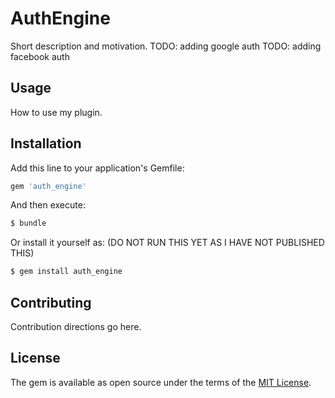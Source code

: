 # AuthEngine
Short description and motivation.
TODO: adding google auth 
TODO: adding facebook auth

## Usage
How to use my plugin.

## Installation
Add this line to your application's Gemfile:

```ruby
gem 'auth_engine'
```

And then execute:
```bash
$ bundle
```

Or install it yourself as: (DO NOT RUN THIS YET AS I HAVE NOT PUBLISHED THIS)
```bash
$ gem install auth_engine
```

## Contributing
Contribution directions go here.

## License
The gem is available as open source under the terms of the [MIT License](http://opensource.org/licenses/MIT).

